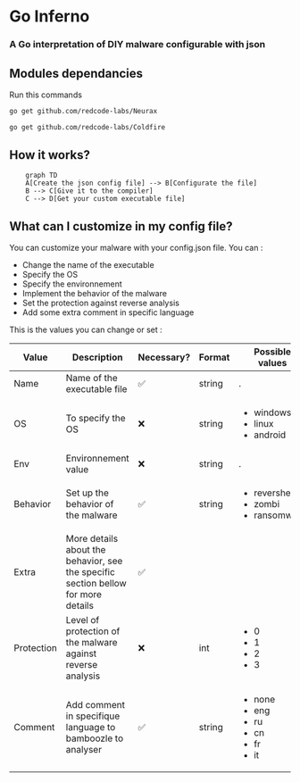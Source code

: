 # Go Inferno

### A Go interpretation of DIY malware configurable with json

## Modules dependancies

Run this commands
```bash
go get github.com/redcode-labs/Neurax

go get github.com/redcode-labs/Coldfire
```

## How it works?

```mermaid
    graph TD
    A[Create the json config file] --> B[Configurate the file]
    B --> C[Give it to the compiler]
    C --> D[Get your custom executable file]
```

## What can I customize in my config file?

You can customize your malware with your config.json file. 
You can : 

* Change the name of the executable
* Specify the OS
* Specify the environnement
* Implement the behavior of the malware
* Set the protection against reverse analysis
* Add some extra comment in specific language

This is the values you can change or set :

| Value | Description | Necessary? | Format | Possible values | example |
|-------|-------------|------------|--------|-----------------|---------|
| Name | Name of the executable file | ✅ | string | . | "Name": "script", |
| OS | To specify the OS | ❌ | string | <ul><li>windows</li><li>linux</li><li>android</li></ul> | "OS": "linux",|
| Env | Environnement value | ❌ | string | . | "Env": "amd64",|
| Behavior | Set up the behavior of the malware | ✅ | string | <ul><li>revershell</li><li>zombi</li><li>ransomware</li></ul> | "Behavior": "revershell",|
| Extra | More details about the behavior, see the specific section bellow for more details | ✅ | | | |
| Protection | Level of protection of the malware against reverse analysis | ❌ | int | <ul><li>0</li><li>1</li><li>2</li><li>3</li></ul> | "Protection": 1, |
| Comment | Add comment in specifique language to bamboozle to analyser | ✅ | string | <ul><li>none</li><li>eng</li><li>ru</li><li>cn</li><li>fr</li><li>it</li></ul> | "Comment": "none", |